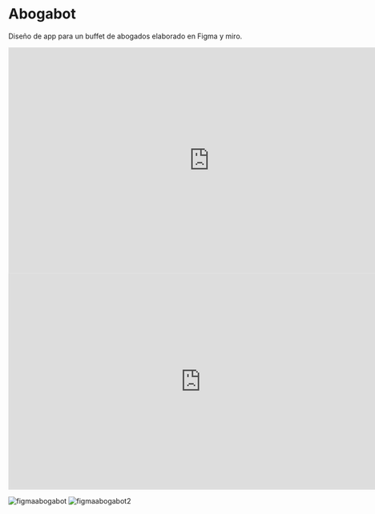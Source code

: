 # Abogabot
Diseño de app para un buffet de abogados elaborado en Figma y miro.

<iframe style="border: 1px solid rgba(0, 0, 0, 0.1);" width="800" height="450" src="https://www.figma.com/embed?embed_host=share&url=https%3A%2F%2Fwww.figma.com%2Ffile%2FGSPzr9Z49IjdvL21F13HKx%2FABOGABOT%3Fnode-id%3D0%253A1%26t%3DgpDMZfWjpnuSWUv2-1" allowfullscreen></iframe>


<iframe width="768" height="432" src="https://miro.com/app/live-embed/uXjVP2YqIIE=/?moveToViewport=-1446,-1616,3795,1736&embedId=209802258378" frameborder="0" scrolling="no" allow="fullscreen; clipboard-read; clipboard-write" allowfullscreen></iframe>

![figmaabogabot](https://user-images.githubusercontent.com/106121745/210123792-685a9528-9130-43e0-bc2a-cfa098c9ca74.png)
![figmaabogabot2](https://user-images.githubusercontent.com/106121745/210123798-4e141a84-ceda-46fc-9ce8-8763167a0686.png)
